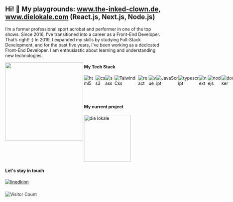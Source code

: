 ## Hi! 👋  My playgrounds: www.the-inked-clown.de, www.dielokale.com (React.js, Next.js, Node.js)

I’m a former professional sport acrobat and performer in one of the top shows. Since 2016, I’ve transitioned into a career as a Front-End Developer. That’s right! :) In 2019, I expanded my skills by studying Full-Stack Development, and for the past five years, I've been working as a dedicated Front-End Developer. I am enthusiastic about learning and understanding new technologies.

<img align="left" width="250" src="https://github.com/user-attachments/assets/d4af4456-f134-47a4-b651-d476a7557e90" />

#### My Tech Stack

<div style="display:flex">
<img  src="https://img.shields.io/badge/HTML5-E34F26?style=for-the-badge&logo=html5&logoColor=white" alt="html5" />
<img  src="https://img.shields.io/badge/CSS-239120?&style=for-the-badge&logo=css3&logoColor=white" alt="css3" />
<img  src="https://img.shields.io/badge/Sass-CC6699?style=for-the-badge&logo=sass&logoColor=white" alt="sass" />  
<img  src="https://img.shields.io/badge/Tailwind_CSS-38B2AC?style=for-the-badge&logo=tailwind-css&logoColor=white" alt="TaiwindCss" />
<img  src="https://img.shields.io/badge/React-20232A?style=for-the-badge&logo=react&logoColor=61DAFB" alt="react" />
<img  src="https://img.shields.io/badge/Vue.js-35495E?style=for-the-badge&logo=vue.js&logoColor=4FC08D" alt="vue" />
<img  src="https://img.shields.io/badge/JavaScript-F7DF1E?style=for-the-badge&logo=JavaScript&logoColor=white" alt="JavaScript" />
<img  src="https://img.shields.io/badge/TypeScript-007ACC?style=for-the-badge&logo=typescript&logoColor=white" alt="typescript" />
<img  src="https://img.shields.io/badge/Next.js-000?logo=nextdotjs&logoColor=fff&style=for-the-badge" alt="next" />
<img  src="https://img.shields.io/badge/Node.js-43853D?style=for-the-badge&logo=node.js&logoColor=white" alt="nodejs" />
<img  src="https://img.shields.io/badge/docker-%230db7ed.svg?style=for-the-badge&logo=docker&logoColor=white" alt="docker" />
<img  src="https://img.shields.io/badge/Prisma-3982CE?style=for-the-badge&logo=Prisma&logoColor=white" alt="prisma" />
<img  src="https://img.shields.io/badge/MongoDB-4EA94B?style=for-the-badge&logo=mongodb&logoColor=white" alt="mongoDB" />
<img  src="https://img.shields.io/badge/PostgreSQL-316192?style=for-the-badge&logo=postgresql&logoColor=white" alt="postgress" />
<img  src="https://img.shields.io/badge/-Storybook-FF4785?style=for-the-badge&logo=storybook&logoColor=white" alt="storybook" />
<img  src="https://img.shields.io/badge/Vuetify-1867C0?style=for-the-badge&logo=vuetify&logoColor=AEDDFF" alt="vuetify" />
<img  src="https://img.shields.io/badge/radix%20ui-161618.svg?style=for-the-badge&logo=radix-ui&logoColor=white" alt="radix UI" />
<img  src="https://img.shields.io/badge/Socket.io-black?style=for-the-badge&logo=socket.io&badgeColor=010101" alt="socket" />

#### Managing tools

<img  src="https://img.shields.io/badge/Jira-0052CC?style=for-the-badge&logo=Jira&logoColor=white" alt="jira" />
<img  src="https://img.shields.io/badge/Trello-%23026AA7.svg?style=for-the-badge&logo=Trello&logoColor=white" alt="trello" />
<img  src="https://img.shields.io/badge/Notion-%23000000.svg?style=for-the-badge&logo=notion&logoColor=white" alt="notion" />
<img  src="https://img.shields.io/badge/confluence-%23172BF4.svg?style=for-the-badge&logo=confluence&logoColor=white" alt="confluence" />
<img  src="https://img.shields.io/badge/Heroku-430098?style=for-the-badge&logo=heroku&logoColor=white" alt="heroku" />
<img  src="https://img.shields.io/badge/Figma-F24E1E?style=for-the-badge&logo=figma&logoColor=white" alt="figma" />
</div>

#### My current project

<a href="https://www.dielokale.com">
  <img align="center" width="150" src="https://github.com/user-attachments/assets/26c857c3-f552-4261-a222-7e1169f96ef2" alt="die lokale" />
</a>

#### Let's stay in touch

<a href="https://www.linkedin.com/in/oleksii-sodolinskyi/">
  <img src="https://img.shields.io/badge/LinkedIn-0077B5?style=for-the-badge&logo=linkedin&logoColor=white" alt="linedkinn" />
</a>

###

![Visitor Count](https://profile-counter.glitch.me/front-end-performer/count.svg)


